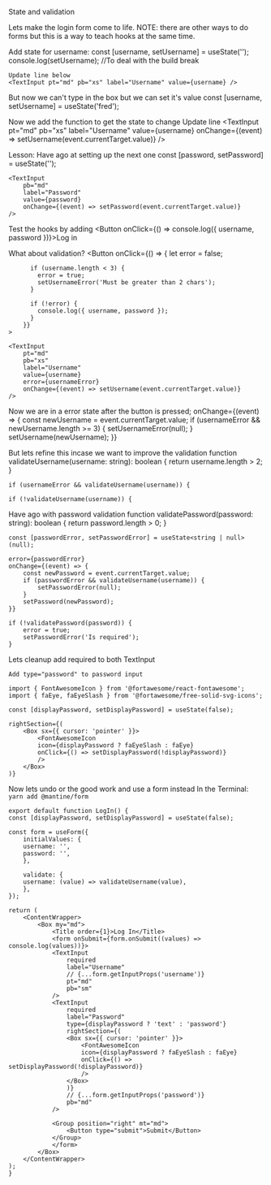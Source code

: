 State and validation

Lets make the login form come to life.
NOTE: there are other ways to do forms but this is a way to teach hooks at the same time.

Add state for username:
    const [username, setUsername] = useState('');
    console.log(setUsername); //To deal with the build break

    Update line below
    <TextInput pt="md" pb="xs" label="Username" value={username} />

But now we can't type in the box but we can set it's value
    const [username, setUsername] = useState('fred');

Now we add the function to get the state to change
Update line 
    <TextInput
        pt="md"
        pb="xs"
        label="Username"
        value={username}
        onChange={(event) => setUsername(event.currentTarget.value)}
    />

Lesson: Have ago at setting up the next one
    const [password, setPassword] = useState('');

    <TextInput
        pb="md"
        label="Password"
        value={password}
        onChange={(event) => setPassword(event.currentTarget.value)}
    />

Test the hooks by adding
    <Button onClick={() => console.log({ username, password })}>Log in</Button>

What about validation?
    <Button onClick={() => {
          let error = false;

          if (username.length < 3) {
            error = true;
            setUsernameError('Must be greater than 2 chars');
          }

          if (!error) {
            console.log({ username, password });
          }
        }}
    >

    <TextInput
        pt="md"
        pb="xs"
        label="Username"
        value={username}
        error={usernameError}
        onChange={(event) => setUsername(event.currentTarget.value)}
    />

Now we are in a error state after the button is pressed;
    onChange={(event) => {
        const newUsername = event.currentTarget.value;
        if (usernameError && newUsername.length >= 3) {
            setUsernameError(null);
        }
        setUsername(newUsername);
    }}

But lets refine this incase we want to improve the validation
    function validateUsername(username: string): boolean {
        return username.length > 2;
    }

    if (usernameError && validateUsername(username)) {

    if (!validateUsername(username)) {

Have ago with password validation
    function validatePassword(password: string): boolean {
        return password.length > 0;
    }

    const [passwordError, setPasswordError] = useState<string | null>(null);

    error={passwordError}
    onChange={(event) => {
        const newPassword = event.currentTarget.value;
        if (passwordError && validateUsername(username)) {
            setPasswordError(null);
        }
        setPassword(newPassword);
    }}

    if (!validatePassword(password)) {
        error = true;
        setPasswordError('Is required');
    }

Lets cleanup
    add required to both TextInput

    Add type="password" to password input 

    import { FontAwesomeIcon } from '@fortawesome/react-fontawesome';
    import { faEye, faEyeSlash } from '@fortawesome/free-solid-svg-icons';

    const [displayPassword, setDisplayPassword] = useState(false);

    rightSection={(
        <Box sx={{ cursor: 'pointer' }}>
            <FontAwesomeIcon
            icon={displayPassword ? faEyeSlash : faEye}
            onClick={() => setDisplayPassword(!displayPassword)}
            />
        </Box>
    )}

Now lets undo or the good work and use a form instead
In the Terminal: `yarn add @mantine/form`

    export default function LogIn() {
    const [displayPassword, setDisplayPassword] = useState(false);

    const form = useForm({
        initialValues: {
        username: '',
        password: '',
        },

        validate: {
        username: (value) => validateUsername(value),
        },
    });

    return (
        <ContentWrapper>
            <Box my="md">
                <Title order={1}>Log In</Title>
                <form onSubmit={form.onSubmit((values) => console.log(values))}>
                <TextInput
                    required
                    label="Username"
                    // {...form.getInputProps('username')}
                    pt="md"
                    pb="sm"
                />
                <TextInput
                    required
                    label="Password"
                    type={displayPassword ? 'text' : 'password'}
                    rightSection={(
                    <Box sx={{ cursor: 'pointer' }}>
                        <FontAwesomeIcon
                        icon={displayPassword ? faEyeSlash : faEye}
                        onClick={() => setDisplayPassword(!displayPassword)}
                        />
                    </Box>
                    )}
                    // {...form.getInputProps('password')}
                    pb="md"
                />

                <Group position="right" mt="md">
                    <Button type="submit">Submit</Button>
                </Group>
                </form>
            </Box>
        </ContentWrapper>
    );
    }
